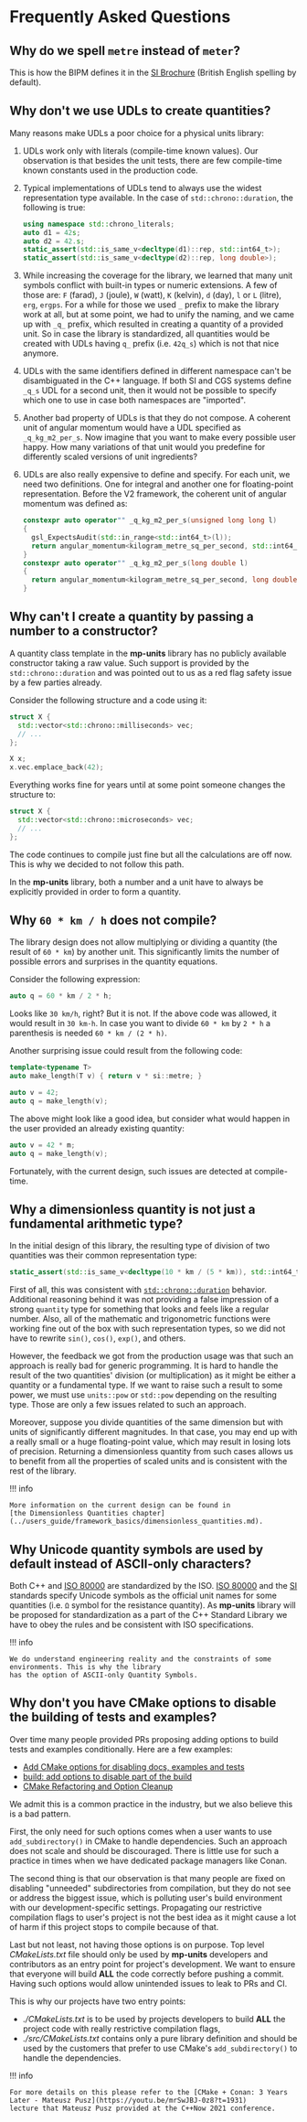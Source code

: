 # Frequently Asked Questions

## Why do we spell `metre` instead of `meter`?

This is how the BIPM defines it in the [SI Brochure](../appendix/references.md#SIBrochure)
(British English spelling by default).


## Why don't we use UDLs to create quantities?

Many reasons make UDLs a poor choice for a physical units library:

1. UDLs work only with literals (compile-time known values). Our observation is that besides
   the unit tests, there are few compile-time known constants used in the production code.
2. Typical implementations of UDLs tend to always use the widest representation type available.
   In the case of `std::chrono::duration`, the following is true:

    ```cpp
    using namespace std::chrono_literals;
    auto d1 = 42s;
    auto d2 = 42.s;
    static_assert(std::is_same_v<decltype(d1)::rep, std::int64_t>);
    static_assert(std::is_same_v<decltype(d2)::rep, long double>);
    ```

3. While increasing the coverage for the library, we learned that many unit symbols conflict  with
   built-in types or numeric extensions. A few of those are: `F` (farad), `J` (joule), `W` (watt),
   `K` (kelvin), `d` (day), `l` or `L` (litre), `erg`, `ergps`. For a while for those we used `_` prefix
   to make the library work at all, but at some point, we had to unify the naming, and we came up with `_q_`
   prefix, which resulted in creating a quantity of a provided unit. So in case the library is
   standardized, all quantities would be created with UDLs having `q_` prefix (i.e. `42q_s`)
   which is not that nice anymore.

4. UDLs with the same identifiers defined in different namespace can't be disambiguated in the C++
   language. If both SI and CGS systems define `_q_s` UDL for a second unit, then it would not be possible
   to specify which one to use in case both namespaces are "imported".

5. Another bad property of UDLs is that they do not compose. A coherent unit of angular momentum would
   have a UDL specified as `_q_kg_m2_per_s`. Now imagine that you want to make every possible user happy.
   How many variations of that unit would you predefine for differently scaled versions of unit ingredients?

6. UDLs are also really expensive to define and specify. For each unit, we need two definitions. One for
   integral and another one for floating-point representation. Before the V2 framework, the coherent unit of
   angular momentum was defined as:

    ```cpp
    constexpr auto operator"" _q_kg_m2_per_s(unsigned long long l)
    {
      gsl_ExpectsAudit(std::in_range<std::int64_t>(l));
      return angular_momentum<kilogram_metre_sq_per_second, std::int64_t>(static_cast<std::int64_t>(l));
    }
    constexpr auto operator"" _q_kg_m2_per_s(long double l)
    {
      return angular_momentum<kilogram_metre_sq_per_second, long double>(l);
    }
    ```


## Why can't I create a quantity by passing a number to a constructor?

A quantity class template in the **mp-units** library has no publicly available constructor taking a raw value.
Such support is provided by the `std::chrono::duration` and was pointed out to us as a red flag safety issue
by a few parties already.

Consider the following structure and a code using it:

```cpp
struct X {
  std::vector<std::chrono::milliseconds> vec;
  // ...
};
```

```cpp
X x;
x.vec.emplace_back(42);
```

Everything works fine for years until at some point someone changes the structure to:

```cpp
struct X {
  std::vector<std::chrono::microseconds> vec;
  // ...
};
```

The code continues to compile just fine but all the calculations are off now. This is why we decided to not
follow this path.

In the **mp-units** library, both a number and a unit have to always be explicitly provided in order to
form a quantity.


## Why `60 * km / h` does not compile?

The library design does not allow multiplying or dividing a quantity (the result of `60 * km`)
by another unit. This significantly limits the number of possible errors and surprises in the
quantity equations.

Consider the following expression:

```cpp
auto q = 60 * km / 2 * h;
```

Looks like `30 km/h`, right? But it is not. If the above code was allowed, it would result
in `30 km⋅h`. In case you want to divide `60 * km` by `2 * h` a parenthesis is needed
`60 * km / (2 * h)`.

Another surprising issue could result from the following code:

```cpp
template<typename T>
auto make_length(T v) { return v * si::metre; }

auto v = 42;
auto q = make_length(v);
```

The above might look like a good idea, but consider what would happen in the user provided
an already existing quantity:

```cpp
auto v = 42 * m;
auto q = make_length(v);
```

Fortunately, with the current design, such issues are detected at compile-time.


## Why a dimensionless quantity is not just a fundamental arithmetic type?

In the initial design of this library, the resulting type of division of two quantities was their
common representation type:

```cpp
static_assert(std::is_same_v<decltype(10 * km / (5 * km)), std::int64_t>);
```

First of all, this was consistent with
[`std::chrono::duration`](https://en.cppreference.com/w/cpp/chrono/duration/operator_arith4) behavior.
Additional reasoning behind it was not providing a false impression of a strong `quantity` type for
something that looks and feels like a regular number. Also, all of the mathematic and trigonometric functions
were working fine out of the box with such representation types, so we did not have to rewrite
`sin()`, `cos()`, `exp()`, and others.

However, the feedback we got from the production usage was that such an approach is really bad for generic
programming. It is hard to handle the result of the two quantities' division (or multiplication) as
it might be either a quantity or a fundamental type. If we want to raise such a result to some power, we
must use `units::pow` or `std::pow` depending on the resulting type. Those are only a few issues related
to such an approach.

Moreover, suppose you divide quantities of the same dimension but with units of significantly different
magnitudes. In that case, you may end up with a really small or a huge floating-point value, which may result
in losing lots of precision. Returning a dimensionless quantity from such cases allows us to benefit from
all the properties of scaled units and is consistent with the rest of the library.

!!! info

    More information on the current design can be found in
    [the Dimensionless Quantities chapter](../users_guide/framework_basics/dimensionless_quantities.md).


## Why Unicode quantity symbols are used by default instead of ASCII-only characters?

Both C++ and [ISO 80000](../appendix/references.md#ISO80000) are standardized by the ISO.
[ISO 80000](../appendix/references.md#ISO80000) and the [SI](../appendix/references.md#SIBrochure)
standards specify Unicode symbols as the official unit names for some quantities
(i.e. `Ω` symbol for the resistance quantity).
As **mp-units** library will be proposed for standardization as a part of the C++ Standard Library
we have to obey the rules and be consistent with ISO specifications.

!!! info

    We do understand engineering reality and the constraints of some environments. This is why the library
    has the option of ASCII-only Quantity Symbols.


## Why don't you have CMake options to disable the building of tests and examples?

Over time many people provided PRs proposing adding options to build tests and examples conditionally.
Here are a few examples:

- [Add CMake options for disabling docs, examples and tests](https://github.com/mpusz/mp-units/pull/124)
- [build: add options to disable part of the build](https://github.com/mpusz/mp-units/pull/402)
- [CMake Refactoring and Option Cleanup](https://github.com/mpusz/mp-units/pull/456)

We admit this is a common practice in the industry, but we also believe this is a bad pattern.

First, the only need for such options comes when a user wants to use `add_subdirectory()` in CMake
to handle dependencies. Such an approach does not scale and should be discouraged. There is little
use for such a practice in times when we have dedicated package managers like Conan.

The second thing is that our observation is that many people are fixed on disabling "unneeded" subdirectories
from compilation, but they do not see or address the biggest issue, which is polluting user's build
environment with our development-specific settings. Propagating our restrictive compilation flags to user's
project is not the best idea as it might cause a lot of harm if this project stops to compile
because of that.

Last but not least, not having those options is on purpose. Top level _CMakeLists.txt_ file should only
be used by **mp-units** developers and contributors as an entry point for project's development.
We want to ensure that everyone will build **ALL** the code correctly before pushing a commit. Having
such options would allow unintended issues to leak to PRs and CI.

This is why our projects have two entry points:

- _./CMakeLists.txt_ is to be used by projects developers to build **ALL** the project code with really
  restrictive compilation flags,
- _./src/CMakeLists.txt_ contains only a pure library definition and should be used by the customers
  that prefer to use CMake's `add_subdirectory()` to handle the dependencies.

!!! info

    For more details on this please refer to the [CMake + Conan: 3 Years Later - Mateusz Pusz](https://youtu.be/mrSwJBJ-0z8?t=1931)
    lecture that Mateusz Pusz provided at the C++Now 2021 conference.
